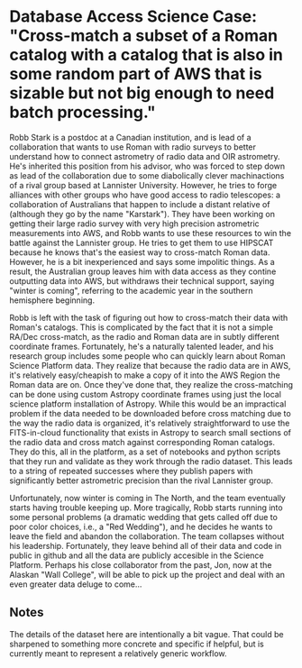 # Database Access Science Case: "Cross-match a subset of a Roman catalog with a catalog that is also in some random part of AWS that is sizable but not  big enough to need batch processing."

Robb Stark is a postdoc at a Canadian institution, and is lead of a collaboration that wants to use Roman with radio surveys to better understand how to connect astrometry of radio data and OIR astrometry.  He's inherited this position from his advisor, who was forced to step down as lead of the collaboration due to some diabolically clever machinactions of a rival group based at Lannister University. However, he tries to forge alliances with other groups who have good access to radio telescopes: a collaboration of Australians that happen to include a distant relative of (although they go by the name "Karstark").  They have been working on getting their large radio survey with very high precision astrometric measurements into AWS, and Robb wants to use these resources to win the battle against the Lannister group.  He tries to get them to use HIPSCAT because he knows that's the easiest way to cross-match Roman data. However, he is a bit inexperienced and says some impolitic things.  As a result, the Australian group leaves him with data access as they contine outputting data into AWS, but withdraws their technical support, saying "winter is coming", referring to the academic year in the southern hemisphere beginning.

Robb is left with the task of figuring out how to cross-match their data with Roman's catalogs. This is complicated by the fact that it is not a simple RA/Dec cross-match, as the radio and Roman data are in subtly different coordinate frames.  Fortunately, he's a naturally talented leader, and his research group includes some people who can quickly learn about Roman Science Platform data.  They realize that because the radio data are in AWS, it's relatively easy/cheapish to make a copy of it into the AWS Region the Roman data are on.  Once they've done that, they realize the cross-matching can be done using custom Astropy coordinate frames using just the local science platform installation of Astropy.  While this would be an impractical problem if the data needed to be downloaded before cross matching due to the way the radio data is organized, it's relatively straightforward to use the FITS-in-cloud functionality that exists in Astropy to search small sections of the radio data and cross match against corresponding Roman catalogs.  They do this, all in the platform, as a set of notebooks and python scripts that they run and validate as they work through the radio dataset. This leads to a string of repeated successes where they publish papers with significantly better astrometric precision than the rival Lannister group.

Unfortunately, now winter is coming in The North, and the team eventually starts having trouble keeping up. More tragically, Robb starts running into some personal problems (a dramatic wedding that gets called off due to poor color choices, i.e., a "Red Wedding"), and he decides he wants to leave the field and abandon the collaboration.  The team collapses without his leadership.  Fortunately, they leave behind all of their data and code in public in github and all the data are publicly accesible in the Science Platform. Perhaps his close collaborator from the past, Jon, now at the Alaskan "Wall College", will be able to pick up the project and deal with an even greater data deluge to come...

## Notes

The details of the dataset here are intentionally a bit vague.  That could be sharpened to something more concrete and specific if helpful, but is currently meant to represent a relatively generic workflow.